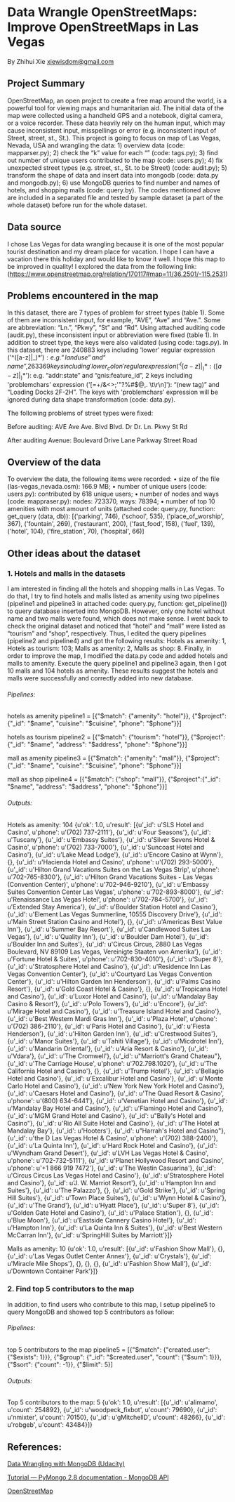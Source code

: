 # Data Wrangle OpenStreetMaps: Improve OpenStreetMaps in Las Vegas

By Zhihui Xie
xiewisdom@gmail.com

## Project Summary
OpenStreetMap, an open project to create a free map around the world, is a powerful tool for viewing maps and humanitarian aid. The initial data of the map were collected using a handheld GPS and a notebook, digital camera, or a voice recorder. These data heavily rely on the human input, which may cause inconsistent input, misspellings or error (e.g. inconsistent input of Street, street, st., St.). This project is going to focus on map of Las Vegas, Nevada, USA and wrangling the data: 1) overview data (code: mapparser.py); 2) check the “k” value for each “<tag>” (code: tags.py); 3) find out number of unique users contributed to the map (code: users.py); 4) fix unexpected street types (e.g. street, st., St. to be Street) (code: audit.py); 5) transform the shape of data and insert data into mongodb (code: data.py and mongodb.py); 6) use MongoDB queries to find number and names of hotels, and shopping malls (code: query.by). The codes mentioned above are included in a separated file and tested by sample dataset (a part of the whole dataset) before run for the whole dataset. 

## Data source
I chose Las Vegas for data wrangling because it is one of the most popular tourist destination and my dream place for vacation. I hope I can have a vacation there this holiday and would like to know it well. I hope this map to be improved in quality! I explored the data from the following link:(https://www.openstreetmap.org/relation/170117#map=11/36.2501/-115.2531)

## Problems encountered in the map
In this dataset, there are 7 types of problem for street types (table 1). Some of them are inconsistent input, for example, “AVE”, “Ave” and “Ave.”. Some are abbreviation: “Ln.”, “Pkwy”, “St” and “Rd”. Using attached auditing code (audit.py), these inconsistent input or abbreviation were fixed (table 1).
	In addition to street type, the keys were also validated (using code: tags.py). In this dataset, there are 240883 keys including 'lower' regular expression ('^([a-z]|_)*$'): e.g. “landuse” and “name”, 263369 keys including 'lower_colon' regular expression ('^([a-z]|_)*:([a-z]|_)*$'): e.g. “addr:state” and “gnis:feature_id”, 2 keys including 'problemchars' expression ('[=\+/&<>;\'"\?%#$@\,\. \t\r\n]'): “(new tag)” and  “Loading Docks 2F-2H”. The keys with 'problemchars' expression will be ignored during data shape transformation (code: data.py).

The following problems of street types were fixed:

Before auditing:	AVE	Ave	Ave.	Blvd	Blvd.	 Dr	Dr.	Ln.	  Pkwy	   St	     Rd

After auditing	Avenue:	       Boulevard	 Drive	Lane	Parkway	Street	Road


## Overview of the data
To overview the data, the following items were recorded:
•	size of the file (las-vegas_nevada.osm): 166.9 MB;
•	number of unique users (code: users.py): contributed by 618 unique users;
•	number of nodes and ways (code: mappraser.py): nodes: 723370, ways: 78394;
•	number of top 10 amenities with most amount of units (attached code: query.py, function: get_query (data, db)):
[('parking', 746), ('school', 535), ('place_of_worship', 367), ('fountain', 269), ('restaurant', 200), ('fast_food', 158), ('fuel', 139), ('hotel', 104), ('fire_station', 70), ('hospital', 66)]

## Other ideas about the dataset
### 1. Hotels and malls in the datasets
I am interested in finding all the hotels and shopping malls in Las Vegas. To do that, I try to find hotels and malls listed as amenity using two pipelines (pipeline1 and pipeline3 in attached code: query.py, function: get_pipeline()) to query database inserted into MongoDB. However, only one hotel without name and two malls were found, which does not make sense. I went back to check the original dataset and noticed that “hotel” and “mall” were listed as “tourism” and “shop”, respectively. Thus, I edited the query pipelines (pipeline2 and pipeline4) and got the following results: Hotels as amenity:  1, Hotels as tourism:  103; Malls as amenity:  2, Malls as shop:  8. Finally, in order to improve the map, I modified the data.py code and added hotels and malls to amenity. Execute the query pipeline1 and pipeline3 again, then I got 10 malls and 104 hotels as amenity. These results suggest the hotels and malls were successfully and correctly added into new database.

###### Pipelines:
hotels as amenity
pipeline1 = [{"$match": {"amenity": "hotel"}},
{"$project":{"_id": "$name", "cuisine": "$cuisine", "phone": "$phone"}}]

hotels as tourism
pipeline2 = [{"$match": {"tourism": "hotel"}},
{"$project":{"_id": "$name", "address": "$address", "phone": "$phone"}}] 

mall as amenity
pipeline3 = [{"$match": {"amenity": "mall"}},
{"$project":{"_id": "$name", "cuisine": "$cuisine", "phone": "$phone"}}] 

mall as shop
pipeline4 = [{"$match": {"shop": "mall"}},
{"$project":{"_id": "$name", "address": "$address", "phone": "$phone"}}] 

###### Outputs:
Hotels as amenity:  104
{u'ok': 1.0,
 u'result': [{u'_id': u'SLS Hotel and Casino', u'phone': u'(702) 737-2111'},
             {u'_id': u'Four Seasons'},
             {u'_id': u'Tuscany'},
             {u'_id': u'Embassy Suites'},
             {u'_id': u'Silver Sevens Hotel & Casino',
              u'phone': u'(702) 733-7000'},
             {u'_id': u'Suncoast Hotel and Casino'},
             {u'_id': u'Lake Mead Lodge'},
             {u'_id': u'Encore Casino at Wynn'},
             {},
             {u'_id': u'Hacienda Hotel and Casino',
              u'phone': u'(702) 293-5000'},
             {u'_id': u'Hilton Grand Vacations Suites on the Las Vegas Strip',
              u'phone': u'702-765-8300'},
             {u'_id': u'Hilton Grand Vacations Suites - Las Vegas (Convention Center)',
              u'phone': u'702-946-9210'},
             {u'_id': u'Embassy Suites Convention Center Las Vegas',
              u'phone': u'702-893-8000'},
             {u'_id': u'Renaissance Las Vegas Hotel',
              u'phone': u'702-784-5700'},
             {u'_id': u'Extended Stay America'},
             {u'_id': u'Boulder Station Hotel and Casino'},
             {u'_id': u'Element Las Vegas Summerline, 10555 Discovery Drive'},
             {u'_id': u'Main Street Station Casino and Hotel'},
             {},
             {u'_id': u'Americas Best Value Inn'},
             {u'_id': u'Summer Bay Resort'},
             {u'_id': u'Candlewood Suites Las Vegas'},
             {u'_id': u'Quality Inn'},
             {u'_id': u'Boulder Dam Hotel'},
             {u'_id': u'Boulder Inn and Suites'},
             {u'_id': u'Circus Circus, 2880 Las Vegas Boulevard, NV 89109 Las Vegas, Vereinigte Staaten von Amerika'},
             {u'_id': u'Fortune Hotel & Suites', u'phone': u'702-830-4010'},
             {u'_id': u'Super 8'},
             {u'_id': u'Stratosphere Hotel and Casino'},
             {u'_id': u'Residence Inn Las Vegas Convention Center'},
             {u'_id': u'Courtyard Las Vegas Convention Center'},
             {u'_id': u'Hilton Garden Inn Henderson'},
             {u'_id': u'Palms Casino Resort'},
             {u'_id': u'Gold Coast Hotel & Casino'},
             {},
             {u'_id': u'Tropicana Hotel and Casino'},
             {u'_id': u'Luxor Hotel and Casino'},
             {u'_id': u'Mandalay Bay Casino & Resort'},
             {u'_id': u'Polo Towers'},
             {u'_id': u'Encore'},
             {u'_id': u'Mirage Hotel and Casino'},
             {u'_id': u'Treasure Island Hotel and Casino'},
             {u'_id': u'Best Western Mardi Gras Inn'},
             {u'_id': u'Plaza Hotel', u'phone': u'(702) 386-2110'},
             {u'_id': u'Paris Hotel and Casino'},
             {u'_id': u'Fiesta Henderson'},
             {u'_id': u'Hilton Garden Inn'},
             {u'_id': u'Crestwood Suites'},
             {u'_id': u'Manor Suites'},
             {u'_id': u'Tahiti Village'},
             {u'_id': u'Micdrotel Inn'},
             {u'_id': u'Mandarin Oriental'},
             {u'_id': u'Aria Resort & Casino'},
             {u'_id': u'Vdara'},
             {u'_id': u'The Cromwell'},
             {u'_id': u"Marriott's Grand Chateau"},
             {u'_id': u'The Carriage House', u'phone': u'702.798.1020'},
             {u'_id': u'The California Hotel and Casino'},
             {},
             {u'_id': u'Trump Hotel'},
             {u'_id': u'Bellagio Hotel and Casino'},
             {u'_id': u'Excalibur Hotel and Casino'},
             {u'_id': u'Monte Carlo Hotel and Casino'},
             {u'_id': u'New York New York Hotel and Casino'},
             {u'_id': u'Caesars Hotel and Casino'},
             {u'_id': u'The Quad Resort & Casino',
              u'phone': u'(800) 634-6441'},
             {u'_id': u'Venetian Hotel and Casino'},
             {u'_id': u'Mandalay Bay Hotel and Casino'},
             {u'_id': u'Flamingo Hotel and Casino'},
             {u'_id': u'MGM Grand Hotel and Casino'},
             {u'_id': u"Bally's Hotel and Casino"},
             {u'_id': u'Rio All Suite Hotel and Casino'},
             {u'_id': u'The Hotel at Mandalay Bay'},
             {u'_id': u'Hooters'},
             {u'_id': u"Harrah's Hotel and Casino"},
             {u'_id': u'the D Las Vegas Hotel & Casino',
              u'phone': u'(702) 388-2400'},
             {u'_id': u'La Quinta Inn'},
             {u'_id': u'Hard Rock Hotel and Casino'},
             {u'_id': u'Wyndham Grand Desert'},
             {u'_id': u'LVH Las Vegas Hotel & Casino',
              u'phone': u'702-732-5111'},
             {u'_id': u'Planet Hollywood Resort and Casino',
              u'phone': u'+1 866 919 7472'},
             {u'_id': u'The Westin Casuarina'},
             {u'_id': u'Circus Circus Las Vegas Hotel and Casino'},
             {u'_id': u'Stratosphere Hotel and Casino'},
             {u'_id': u'J. W. Marriot Resort'},
             {u'_id': u'Hampton Inn and Suites'},
             {u'_id': u'The Palazzo'},
             {},
             {u'_id': u'Gold Strike'},
             {u'_id': u'Spring Hill Suites'},
             {u'_id': u'Town Place Suites'},
             {u'_id': u'Wynn Hotel & Casino'},
             {u'_id': u'The Grand'},
             {u'_id': u'Hyatt Place'},
             {u'_id': u'Super 8'},
             {u'_id': u'Golden Gate Hotel and Casino'},
             {u'_id': u'Palace Station'},
             {},
             {u'_id': u'Blue Moon'},
             {u'_id': u'Eastside Cannery Casino Hotel'},
             {u'_id': u'Hampton Inn'},
             {u'_id': u'La Quinta Inn & Suites'},
             {u'_id': u'Best Western McCarran Inn'},
             {u'_id': u'SpringHill Suites by Marriott'}]}


Malls as amenity:  10
{u'ok': 1.0,
 u'result': [{u'_id': u'Fashion Show Mall'},
             {},
             {u'_id': u'Las Vegas Outlet Center Annex'},
             {u'_id': u'Crystals'},
             {u'_id': u'Miracle Mile Shops'},
             {},
             {},
             {},
             {u'_id': u'Fashion Show Mall'},
             {u'_id': u'Downtown Container Park'}]}



### 2. Find top 5 contributors to the map
In addition, to find users who contribute to this map, I setup pipeline5 to query MongoDB and showed top 5 contributors as follow:

###### Pipelines: 
top 5 contributors to the map 
pipeline5 = [{"$match": {"created.user": {"$exists": 1}}},
{"$group": {"_id": "$created.user", "count": {"$sum": 1}}},
{"$sort": {"count": -1}},
{"$limit": 5}]
 
###### Outputs:
Top 5 contributors to the map:  5
{u'ok': 1.0,
 u'result': [{u'_id': u'alimamo', u'count': 254892},
             {u'_id': u'woodpeck_fixbot', u'count': 79690},
             {u'_id': u'nmixter', u'count': 70150},
             {u'_id': u'gMitchellD', u'count': 48266},
             {u'_id': u'robgeb', u'count': 43484}]}

## References:
[Data Wrangling with MongoDB (Udacity)](https://www.udacity.com/course/ud032)

[Tutorial — PyMongo 2.8 documentation - MongoDB API](https://api.mongodb.org/python/current/tutorial.html)

[OpenStreetMap](http://www.openstreetmap.org/)


